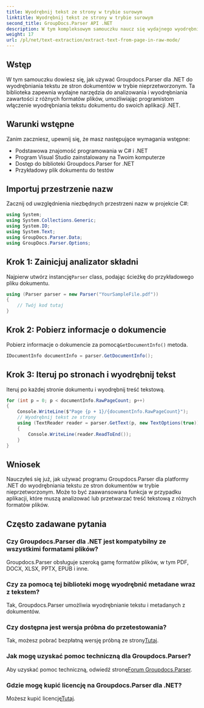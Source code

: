 ```yaml
---
title: Wyodrębnij tekst ze strony w trybie surowym
linktitle: Wyodrębnij tekst ze strony w trybie surowym
second_title: GroupDocs.Parser API .NET
description: W tym kompleksowym samouczku naucz się wydajnego wyodrębniania tekstu ze stron dokumentów za pomocą Groupdocs.Parser dla .NET.
weight: 17
url: /pl/net/text-extraction/extract-text-from-page-in-raw-mode/
---
```

## Wstęp
W tym samouczku dowiesz się, jak używać Groupdocs.Parser dla .NET do wyodrębniania tekstu ze stron dokumentów w trybie nieprzetworzonym. Ta biblioteka zapewnia wydajne narzędzia do analizowania i wyodrębniania zawartości z różnych formatów plików, umożliwiając programistom włączenie wyodrębniania tekstu dokumentu do swoich aplikacji .NET.
## Warunki wstępne
Zanim zaczniesz, upewnij się, że masz następujące wymagania wstępne:
- Podstawowa znajomość programowania w C# i .NET
- Program Visual Studio zainstalowany na Twoim komputerze
- Dostęp do biblioteki Groupdocs.Parser for .NET
- Przykładowy plik dokumentu do testów

## Importuj przestrzenie nazw
Zacznij od uwzględnienia niezbędnych przestrzeni nazw w projekcie C#:
```csharp
using System;
using System.Collections.Generic;
using System.IO;
using System.Text;
using GroupDocs.Parser.Data;
using GroupDocs.Parser.Options;
```
## Krok 1: Zainicjuj analizator składni
 Najpierw utwórz instancję`Parser` class, podając ścieżkę do przykładowego pliku dokumentu.
```csharp
using (Parser parser = new Parser("YourSampleFile.pdf"))
{
    // Twój kod tutaj
}
```
## Krok 2: Pobierz informacje o dokumencie
 Pobierz informacje o dokumencie za pomocą`GetDocumentInfo()` metoda.
```csharp
IDocumentInfo documentInfo = parser.GetDocumentInfo();
```
## Krok 3: Iteruj po stronach i wyodrębnij tekst
Iteruj po każdej stronie dokumentu i wyodrębnij treść tekstową.
```csharp
for (int p = 0; p < documentInfo.RawPageCount; p++)
{
    Console.WriteLine($"Page {p + 1}/{documentInfo.RawPageCount}");
    // Wyodrębnij tekst ze strony
    using (TextReader reader = parser.GetText(p, new TextOptions(true)))
    {
        Console.WriteLine(reader.ReadToEnd());
    }
}
```

## Wniosek
Nauczyłeś się już, jak używać programu Groupdocs.Parser dla platformy .NET do wyodrębniania tekstu ze stron dokumentów w trybie nieprzetworzonym. Może to być zaawansowana funkcja w przypadku aplikacji, które muszą analizować lub przetwarzać treść tekstową z różnych formatów plików.

## Często zadawane pytania
### Czy Groupdocs.Parser dla .NET jest kompatybilny ze wszystkimi formatami plików?
Groupdocs.Parser obsługuje szeroką gamę formatów plików, w tym PDF, DOCX, XLSX, PPTX, EPUB i inne.
### Czy za pomocą tej biblioteki mogę wyodrębnić metadane wraz z tekstem?
Tak, Groupdocs.Parser umożliwia wyodrębnianie tekstu i metadanych z dokumentów.
### Czy dostępna jest wersja próbna do przetestowania?
 Tak, możesz pobrać bezpłatną wersję próbną ze strony[Tutaj](https://releases.groupdocs.com/).
### Jak mogę uzyskać pomoc techniczną dla Groupdocs.Parser?
 Aby uzyskać pomoc techniczną, odwiedź stronę[Forum Groupdocs.Parser](https://forum.groupdocs.com/c/parser/17).
### Gdzie mogę kupić licencję na Groupdocs.Parser dla .NET?
 Możesz kupić licencję[Tutaj](https://purchase.groupdocs.com/buy).